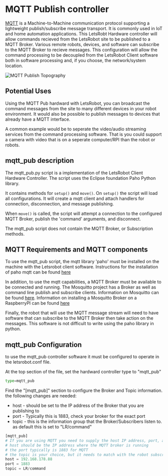 # MQTT Publish controller
[MQTT](http://mqtt.org/) is a Machine-to-Machine communication protocol supporting a lightweight publish/subscribe message transport. It is commonly used in IoT and home automation applications. This LetsRobt Hardware controller will allow commands recieved from the LetsRobot site to be published to a MQTT Broker. Various remote robots, devices, and software can subscribe to the MQTT Broker to recieve messages. This configuration will allow the command processing to be decoupled from the LetsRobot Client software both in software processing and, if you choose, the network/system location.

![MQTT Publish Topography](https://raw.githubusercontent.com/Papershaper/letsrobot/master/documentation/mqtt_pub_topography.png)
      
## Potential Uses
Using the MQTT Pub hardward with LetsRobot, you can broadcast the command messages from the site to many different devices in your robot environment. It would also be possible to publish messages to devices that already have a MQTT interface.

A common example would be to seperate the video/audio streaming services from the command processing software. That is you could support a camera with video that is on a seperate computer/RPI than the robot or robots.

## mqtt_pub description
The mqtt_pub.py script is a implementation of the LetsRobot Client Hardware Controller. The script uses the Eclipse foundation Paho Python library.

It contains methods for ```setup()``` and ```move()```. On ```setup()``` the script will load all configurations. It will create a mqtt client and attach handlers for connection, disconnection, and message publishing. 

When ```move()``` is called, the script will attempt a connection to the configured MQTT Broker, publish the 'command' arguments, and disconnect.

The mqtt_pub script does not contain the MQTT Broker, or Subscription methods.

## MQTT Requirements and MQTT components
To use the mqtt_pub script, the mqtt library 'paho' must be installed on the machine with the Letsrobot client software. Instructions for the installation of paho mqtt can be found [here](https://pypi.org/project/paho-mqtt/)

In addition, to use the mqtt capabilities, a MQTT Broker must be available to be connected and running. The Mosquitto project has a Broker as well as command line publish and subscribe clients. Information on Mosquitto can be found [here](https://mosquitto.org/).  Information on installing a Mosquitto Broker on a RaspberryPI can be found [here](https://www.switchdoc.com/2018/02/tutorial-installing-and-testing-mosquitto-mqtt-on-raspberry-pi/)

Finally, the robot that will use the MQTT message stream will need to have software that can subscribe to the MQTT Broker then take action on the messages. This software is not difficult to write using the paho library in python. 

## mqtt_pub Configuration
to use the mqtt_pub controller software it must be configured to operate in the letsrobot.conf file.

At the top section of the file, set the hardward controller type to "mqtt_pub"
```python
type=mqtt_pub
```

Find the "[mqtt_pub]" section to configure the Broker and Topic information.
the following changes are needed:
* host - should be set to the IP address of the Broker that you are publishing to
* port - Typically this is 1883, check your broker for the exact port
* topic - this is the information group that the Broker/Subscribers listen to. as default this is set to "LR/command"

```python
[mqtt_pub]
# If you are using MQTT you need to supply the host IP address, port, and Topic
# host should be the IP address where the MQTT broker is running
# the port typically is 1883 for MQTT
# the topic is your choice, but it needs to match with the robot subscribers
host = 192.168.178.88   
port = 1883
topic = LR/command
```
